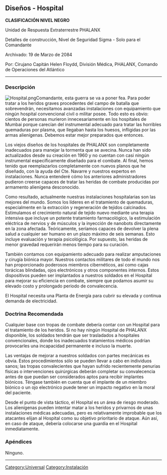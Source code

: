 ## Diseños - Hospital

**CLASIFICACIÓN NIVEL NEGRO**

Unidad de Respuesta Extraterrestre PHALANX

Detalles de construcción, Nivel de Seguridad Sigma - Solo para el
Comandante

Archivado: 19 de Marzo de 2084

Por: Cirujano Capitán Helen Floydd, División Médica, PHALANX, Comando de
Operaciones del Atlántico

------------------------------------------------------------------------

### Descripción

![](Hospital.png "Hospital.png")Comandante, esta guerra se va a poner
fea. Para poder tratar a los heridos graves procedentes del campo de
batalla que sobrevendrán, necesitamos avanzadas instalaciones con
equipamiento que ningún hospital convencional civil o militar posee.
Todo esto es obvio: cientos de personas murieron innecesariamente en los
hospitales de Mumbai porque carecían del instrumental adecuado para
tratar las horribles quemaduras por plasma, que llegaban hasta los
huesos, infligidas por las armas alienígenas. Debemos estar mejor
preparados que entonces.

Los viejos diseños de los hospitales de PHALANX son completamente
inadecuados para manejar la tormenta que se avecina. Nunca han sido
actualizados desde su creación en 1960 y no cuentan con casi ningún
instrumental específicamente diseñado para el combate. Al final, hemos
tenido que reemplazarlos completamente con nuevos planos que he
diseñado, con la ayuda del Cte. Navarre y nuestros expertos en
instalaciones. Nunca entenderé cómo los anteriores administradores
pudieron creerse capaces de tratar las heridas de combate producidas por
armamento alienígena desconocido.

Como resultado, actualmente nuestras instalaciones hospitalarias son las
mejores del mundo. Somos los líderes en el tratamiento de quemaduras,
especialmente en la extracción y regeneración de tejidos calcinados.
Estimulamos el crecimiento natural de tejido nuevo mediante una terapia
intensiva que incluye un potente tratamiento farmacológico, la
estimulación eléctrica de nervios y de músculos y la inyección de
nanobots directamente en la zona afectada. Teóricamente, seríamos
capaces de devolver la plena salud a cualquier ser humano en un plazo
máximo de seis semanas. Esto incluye evaluación y terapia psicológica.
Por supuesto, las heridas de menor gravedad requerirán menos tiempo para
su curación.

También contamos con equipamiento adecuado para realizar amputaciones y
cirugía biónica mayor. Nuestros contactos militares de todo el mundo nos
han proporcionado poderosos miembros cibernéticos, así como cajas
torácicas blindadas, ojos electrónicos y otros componentes internos.
Estos dispositivos pueden ser implantados a nuestros soldados en el
Hospital para mejorar su eficiencia en combate, siempre que podamos
asumir su elevado costo y prolongado periodo de convalecencia.

El Hospital necesita una Planta de Energía para cubrir su elevada y
continua demanda de electricidad.

### Doctrina Recomendada

Cualquier base con tropas de combate debería contar con un Hospital para
el tratamiento de los heridos. Si no hay ningún Hospital de PHALANX
disponible, los soldados tendrán que ser trasladados a hospitales
convencionales, donde los inadecuados tratamientos médicos podrían
provocarles una incapacidad permanente e incluso la muerte.

Las ventajas de mejorar a nuestros soldados con partes mecánicas es
obvia. Estos procedimientos sólo se pueden llevar a cabo en individuos
sanos; las tropas convalecientes que hayan sufrido recientemente
penurias físicas o intervenciones quirúrgicas deberán completar su
convalecencia antes de que puedan ser considerados aptos para recibir
implantes biónicos. Téngase también en cuenta que el implante de un
miembro biónico o un ojo electrónico puede tener un impacto negativo en
la moral del paciente.

Desde el punto de vista táctico, el Hospital es un área de riesgo
moderado. Los alienígenas pueden intentar matar a los heridos y
privarnos de unas instalaciones médicas adecuadas, pero es relativamente
improbable que los atacantes elijan al Hospital como su objetivo
prioritario de ataque. Aún así, en caso de ataque, debería colocarse una
guardia en el Hospital inmediatamente.

### Apéndices

Ninguno.

------------------------------------------------------------------------

[Category:Universal](Category:Universal "wikilink")
[Category:Instalación](Category:Instalación "wikilink")